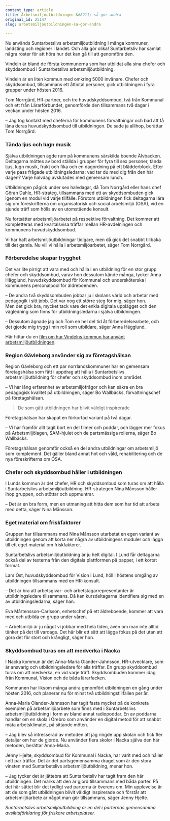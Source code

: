```yaml
---
content_type: article
title: Arbetsmiljöutbildningen &#8211; så gör andra
original_id: 25147
slug: arbetsmiljoutbildningen-sa-gor-andra

---
```


Nu används Suntarbetslivs arbetsmiljöutbildning i många kommuner, landsting och regioner i landet. Och alla gör olika! Suntarbetsliv har samlat några röster för att höra hur det kan gå till att genomföra den.

Vindeln är bland de första kommunerna som har utbildat alla sina chefer och skyddsombud i Suntarbetslivs arbetsmiljöutbildning.

Vindeln är en liten kommun med omkring 5000 invånare. Chefer och skyddsombud, tillsammans ett åttiotal personer, gick utbildningen i fyra grupper under hösten 2016.

Tom Norrgård, HR-partner, och tre huvudskyddsombud, två från Kommunal och ett från Lärarförbundet, genomförde den tillsammans två dagar i veckan under hösten 2016.

– Jag tog kontakt med cheferna för kommunens förvaltningar och bad att få låna deras huvudskyddsombud till utbildningen. De sade ja allihop, berättar Tom Norrgård.

### Tända ljus och lugn musik

Själva utbildningen ägde rum på kommunens särskilda boende Älvbacken. Deltagarna möttes av bord ställda i grupper för fyra till sex personer, tända ljus, lugn musik, frukt och fika och en dagordning på ett blädderblock. Efter varje pass frågade utbildningsledarna: vad tar du med dig från den här dagen? Varje halvdag avslutades med gemensam lunch.

Utbildningen pågick under sex halvdagar, då Tom Norrgård eller hans chef Göran Dahle, HR-strateg, tillsammans med ett av skyddsombuden gick igenom en modul vid varje tillfälle. Förutom utbildningen fick deltagarna lära sig om föreskrifterna om organisatorisk och social arbetsmiljö (OSA), vid en sjunde träff som hölls av en utomstående konsult.

Nu fortsätter arbetsmiljöarbetet på respektive förvaltning. Det kommer att kompletteras med kvartalsvisa träffar mellan HR-avdelningen och kommunens huvudskyddsombud.

Vi har haft arbetsmiljöutbildningar tidigare, men då gick det snabbt tillbaka till det gamla. Nu vill vi hålla i arbetsmiljöarbetet, säger Tom Norrgård.

### Förberedelse skapar trygghet

Det var lite pirrigt att vara med och hålla i en utbildning för en stor grupp chefer och skyddsombud, varav hon dessutom kände många, tycker Anna Hägglund, huvudskyddsombud för Kommunal och undersköterska i kommunens personalpool för äldreboenden.

– De andra två skyddsombuden jobbar ju i skolans värld och arbetar med pedagogik i sitt jobb. Det var nog ett större steg för mig, säger hon.  
Men det gick bra, mycket tack vare det enkla digitala upplägget och den vägledning som finns för utbildningsledarna i själva utbildningen.

– Dessutom ägnade jag och Tom en hel del tid åt förberedelsearbete, och det gjorde mig trygg i min roll som utbildare, säger Anna Hägglund.

Här hittar du en [film om hur Vindelns kommun har använt arbetsmiljöutbildningen](https://arbetsmiljoutbildning.suntarbetsliv.se/om-utbildningen/).

### Region Gävleborg använder sig av företagshälsan

Region Gävleborg och ett par norrlandskommuner har en gemensam företagshälsa som fått i uppdrag att hålla i Suntarbetslivs arbetsmiljöutbildning för chefer och skyddsombud inom området.

– Vi har lång erfarenhet av arbetsmiljöfrågor och kan säkra en bra pedagogisk kvalitet på utbildningen, säger Bo Wallbäcks, förvaltningschef på företagshälsan.

> De som gått utbildningen har blivit väldigt inspirerade

Företagshälsan har skapat en förkortad variant på två dagar.

– Vi har framför allt tagit bort en del filmer och poddar, och lägger mer fokus på Arbetsmiljölagen, SAM-hjulet och de partsmässiga rollerna, säger Bo Wallbäcks.

Företagshälsan genomför också en del andra utbildningar om arbetsmiljö som komplement. Det gäller bland annat hot och våld, rehabilitering och de nya föreskrifterna om OSA.

### Chefer och skyddsombud håller i utbildningen

I Lunds kommun är det chefer, HR och skyddsombud som turas om att hålla i Suntarbetslivs arbetsmiljöutbildning. HR-strategen Nina Månsson håller ihop gruppen, och stöttar och uppmuntrar.

– Det är en bra form, men en utmaning att hitta dem som har tid att arbeta med detta, säger Nina Månsson.

### Eget material om friskfaktorer

Gruppen har tillsammans med Nina Månsson utarbetat en egen variant av utbildningen genom att korta ner några av utbildningens moduler och lägga till ett eget material om friskfaktorer.

Suntarbetslivs arbetsmiljöutbildning är ju helt digital. I Lund får deltagarna också del av texterna från den digitala plattformen på papper, i ett kortat format.

Lars Öst, huvudskyddsombud för Vision i Lund, höll i höstens omgång av utbildningen tillsammans med en HR-konsult.

– Det är bra att arbetsgivar- och arbetstagarrepresentanter är utbildningsledare tillsammans. Då kan kursdeltagarna identifiera sig med en av utbildningsledarna, säger han.

Eva Mårtensson-Carlsson, enhetschef på ett äldreboende, kommer att vara med och utbilda en grupp under våren.

– Arbetsmiljö är ju något vi jobbar med hela tiden, även om man inte alltid tänker på det till vardags. Det här blir ett sätt att lägga fokus på det utan att göra det för stort och krångligt, säger hon.

### Skyddsombud turas om att medverka i Nacka

I Nacka kommun är det Anna-Maria Olander-Jahnsson, HR-utvecklare, som är ansvarig och utbildningsledare för alla träffar. En grupp skyddsombud turas om att medverka, en vid varje träff. Skyddsombuden kommer idag från Kommunal, Vision och de båda lärarfacken.

Kommunen har liksom många andra genomfört utbildningen en gång under hösten 2016, och planerar nu för minst två utbildningstillfällen per år.

Anna-Maria Olander-Jahnsson har tagit fasta mycket på de konkreta exemplen på arbetsmiljöarbete som finns med i Suntarbetslivs arbetsmiljöutbildning i form av bland annat radiopoddar. En av poddarna handlar om en skola i Örebro som använder en digital metod för att snabbt mäta arbetsklimatet, på sittande möten.

– Jag blev så intresserad av metoden att jag ringde upp skolan och fick fler detaljer om hur de gjorde. Nu använder flera skolor i Nacka själva den här metoden, berättar Anna-Maria.

Jenny Hjelte, skyddsombud för Kommunal i Nacka, har varit med och håller i ett par träffar. Det är det partsgemensamma draget som är den stora vinsten med Suntarbetslivs arbetsmiljöutbildning, menar hon.

– Jag tycker det är jättebra att Suntarbetsliv har tagit fram den här utbildningen. Det märks att den är gjord tillsammans med båda parter. På det här sättet blir det tydligt vad parterna är överens om. Min upplevelse är att de som gått utbildningen blivit väldigt inspirerade och förstår att arbetsmiljöarbete är något man gör tillsammans, säger Jenny Hjelte.

_Suntarbetslivs arbetsmiljöutbildning är en del i parternas gemensamma avsiktsförklaring för friskare arbetsplatser._

